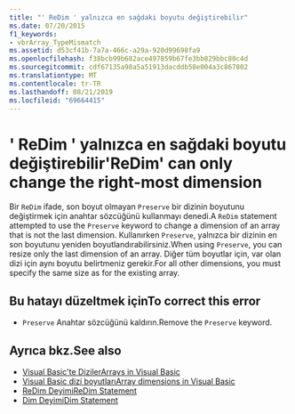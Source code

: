 ```yaml
---
title: "' ReDim ' yalnızca en sağdaki boyutu değiştirebilir"
ms.date: 07/20/2015
f1_keywords:
- vbrArray_TypeMismatch
ms.assetid: d53cf41b-7a7a-466c-a29a-920d99698fa9
ms.openlocfilehash: f38bcb99b682ace497859b67fe3bb829bbc80c4d
ms.sourcegitcommit: cdf67135a98a5a51913dacddb58e004a3c867802
ms.translationtype: MT
ms.contentlocale: tr-TR
ms.lasthandoff: 08/21/2019
ms.locfileid: "69664415"
---
```

# <a name="redim-can-only-change-the-right-most-dimension"></a><span data-ttu-id="073f9-102">' ReDim ' yalnızca en sağdaki boyutu değiştirebilir</span><span class="sxs-lookup"><span data-stu-id="073f9-102">'ReDim' can only change the right-most dimension</span></span>
<span data-ttu-id="073f9-103">Bir `ReDim` ifade, son boyut olmayan `Preserve` bir dizinin boyutunu değiştirmek için anahtar sözcüğünü kullanmayı denedi.</span><span class="sxs-lookup"><span data-stu-id="073f9-103">A `ReDim` statement attempted to use the `Preserve` keyword to change a dimension of an array that is not the last dimension.</span></span> <span data-ttu-id="073f9-104">Kullanırken `Preserve`, yalnızca bir dizinin en son boyutunu yeniden boyutlandırabilirsiniz.</span><span class="sxs-lookup"><span data-stu-id="073f9-104">When using `Preserve`, you can resize only the last dimension of an array.</span></span> <span data-ttu-id="073f9-105">Diğer tüm boyutlar için, var olan dizi için aynı boyutu belirtmeniz gerekir.</span><span class="sxs-lookup"><span data-stu-id="073f9-105">For all other dimensions, you must specify the same size as for the existing array.</span></span>  
  
## <a name="to-correct-this-error"></a><span data-ttu-id="073f9-106">Bu hatayı düzeltmek için</span><span class="sxs-lookup"><span data-stu-id="073f9-106">To correct this error</span></span>  
  
- <span data-ttu-id="073f9-107">`Preserve` Anahtar sözcüğünü kaldırın.</span><span class="sxs-lookup"><span data-stu-id="073f9-107">Remove the `Preserve` keyword.</span></span>  
  
## <a name="see-also"></a><span data-ttu-id="073f9-108">Ayrıca bkz.</span><span class="sxs-lookup"><span data-stu-id="073f9-108">See also</span></span>

- [<span data-ttu-id="073f9-109">Visual Basic'te Diziler</span><span class="sxs-lookup"><span data-stu-id="073f9-109">Arrays in Visual Basic</span></span>](../programming-guide/language-features/arrays/index.md)
- [<span data-ttu-id="073f9-110">Visual Basic dizi boyutları</span><span class="sxs-lookup"><span data-stu-id="073f9-110">Array dimensions in Visual Basic</span></span>](../programming-guide/language-features/arrays/array-dimensions.md)
- [<span data-ttu-id="073f9-111">ReDim Deyimi</span><span class="sxs-lookup"><span data-stu-id="073f9-111">ReDim Statement</span></span>](../../visual-basic/language-reference/statements/redim-statement.md)
- [<span data-ttu-id="073f9-112">Dim Deyimi</span><span class="sxs-lookup"><span data-stu-id="073f9-112">Dim Statement</span></span>](../../visual-basic/language-reference/statements/dim-statement.md)
